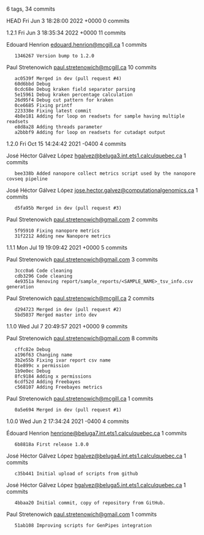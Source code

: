 6 tags, 34 commits

HEAD        Fri Jun 3 18:28:00 2022 +0000        0 commits

1.2.1        Fri Jun 3 18:35:34 2022 +0000        11 commits

  Edouard Henrion <edouard.henrion@mcgill.ca>      1 commits

       1346267 Version bump to 1.2.0

  Paul Stretenowich <paul.stretenowich@mcgill.ca>      10 commits

       ac0539f Merged in dev (pull request #4)
       60d6bbd Debug
       0cdc68e Debug kraken field separator parsing
       5e15961 Debug kraken percentage calculation
       26d95f4 Debug cut pattern for kraken
       0ce6685 Fixing printf
       223338e Fixing latest commit
       4b8e181 Adding for loop on readsets for sample having multiple readsets
       e8d8a28 Adding threads parameter
       a2bbbf9 Adding for loop on readsets for cutadapt output

1.2.0        Fri Oct 15 14:24:42 2021 -0400        4 commits

  José Héctor Gálvez López <hgalvez@beluga3.int.ets1.calculquebec.ca>      1 commits

       bee338b Added nanopore collect metrics script used by the nanopore covseq pipeline

  José Héctor Gálvez López <jose.hector.galvez@computationalgenomics.ca>      1 commits

       d5fa95b Merged in dev (pull request #3)

  Paul Stretenowich <paul.stretenowich@gmail.com>      2 commits

       5f95910 Fixing nanopore metrics
       31f2212 Adding new Nanopore metrics

1.1.1        Mon Jul 19 19:09:42 2021 +0000        5 commits

  Paul Stretenowich <paul.stretenowich@gmail.com>      3 commits

       3ccc0a6 Code cleaning
       cdb3296 Code cleaning
       4e9351a Renoving report/sample_reports/<SAMPLE_NAME>_tsv_info.csv generation

  Paul Stretenowich <paul.stretenowich@mcgill.ca>      2 commits

       d294723 Merged in dev (pull request #2)
       5bd5037 Merged master into dev

1.1.0        Wed Jul 7 20:49:57 2021 +0000        9 commits

  Paul Stretenowich <paul.stretenowich@gmail.com>      8 commits

       cffc82e Debug
       a196f63 Changing name
       3b2e55b Fixing ivar report csv name
       01e899c x permission
       1b9e0ec Debug
       8fc9184 Adding x permissions
       6cdf52d Adding Freebayes
       c568107 Adding Freebayes metrics

  Paul Stretenowich <paul.stretenowich@mcgill.ca>      1 commits

       0a5e694 Merged in dev (pull request #1)

1.0.0        Wed Jun 2 17:34:24 2021 -0400        4 commits

  Édouard Henrion <henrione@beluga7.int.ets1.calculquebec.ca>      1 commits

       6b8818a First release 1.0.0

  José Héctor Gálvez López <hgalvez@beluga4.int.ets1.calculquebec.ca>      1 commits

       c35b441 Initial upload of scripts from github

  José Héctor Gálvez López <hgalvez@beluga5.int.ets1.calculquebec.ca>      1 commits

       4bbaa20 Initial commit, copy of repository from GitHub.

  Paul Stretenowich <paul.stretenowich@gmail.com>      1 commits

       51ab108 Improving scripts for GenPipes integration

